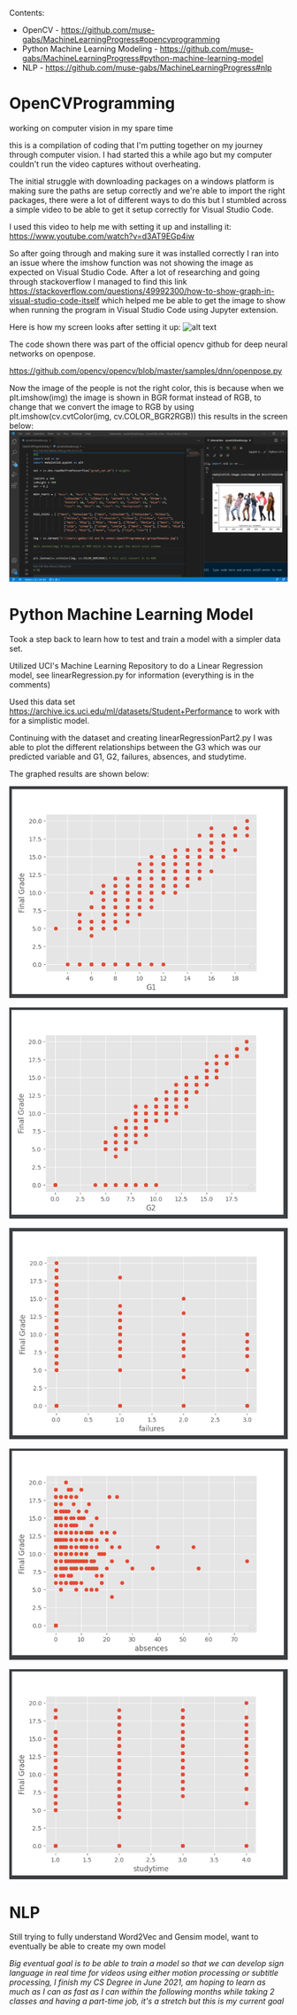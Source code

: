 Contents:
* OpenCV - https://github.com/muse-gabs/MachineLearningProgress#opencvprogramming
* Python Machine Learning Modeling - https://github.com/muse-gabs/MachineLearningProgress#python-machine-learning-model
* NLP - https://github.com/muse-gabs/MachineLearningProgress#nlp

# OpenCVProgramming
working on computer vision in my spare time

this is a compilation of coding that I'm putting together on my journey through computer vision. I had started this a while ago but my computer couldn't run the video captures without overheating. 

The initial struggle with downloading packages on a windows platform is making sure the paths are setup correctly and we're able to import the right packages, there were a lot of different ways to do this but I stumbled across a simple video to be able to get it setup correctly for Visual Studio Code. 

I used this video to help me with setting it up and installing it:
https://www.youtube.com/watch?v=d3AT9EGp4iw

So after going through and making sure it was installed correctly I ran into an issue where the imshow function was not showing the image as expected on Visual Studio Code. After a lot of researching and going through stackoverflow I managed to find this link https://stackoverflow.com/questions/49992300/how-to-show-graph-in-visual-studio-code-itself
which helped me be able to get the image to show when running the program in Visual Studio Code using Jupyter extension.

Here is how my screen looks after setting it up: 
![alt text](https://github.com/muse-gabs/OpenCVProgramming/blob/main/getting%20image%20to%20show%20in%20visual%20studio%20code.png?raw=true)

The code shown there was part of the official opencv github for deep neural networks on openpose.

https://github.com/opencv/opencv/blob/master/samples/dnn/openpose.py

Now the image of the people is not the right color, this is because when we plt.imshow(img) the image is shown in BGR format instead of RGB, to change that we convert the image to RGB by using plt.imshow(cv.cvtColor(img, cv.COLOR_BGR2RGB)) this results in the screen below:
![alt text](https://github.com/muse-gabs/MachineLearningProgress/blob/main/change%20image%20to%20RGB.png)

# Python Machine Learning Model

Took a step back to learn how to test and train a model with a simpler data set.

Utilized UCI's Machine Learning Repository to do a Linear Regression model, see linearRegression.py for information (everything is in the comments)

Used this data set https://archive.ics.uci.edu/ml/datasets/Student+Performance to work with for a simplistic model. 

Continuing with the dataset and creating linearRegressionPart2.py I was able to plot the different relationships between the G3 which was our predicted variable and G1, G2, failures, absences, and studytime. 

The graphed results are shown below:

![alt text](https://github.com/muse-gabs/MachineLearningProgress/blob/main/G1Chart.png)

![alt text](https://github.com/muse-gabs/MachineLearningProgress/blob/main/G2Chart.png)

![alt text](https://github.com/muse-gabs/MachineLearningProgress/blob/main/failureChart.png)

![alt text](https://github.com/muse-gabs/MachineLearningProgress/blob/main/absencesChart.png)

![alt text](https://github.com/muse-gabs/MachineLearningProgress/blob/main/studytimeChart.png)

# NLP 

Still trying to fully understand Word2Vec and Gensim model, want to eventually be able to create my own model

*Big eventual goal is to be able to train a model so that we can develop sign language in real time for videos using either motion processing or subtitle processing, I finish my CS Degree in June 2021, am hoping to learn as much as I can as fast as I can within the following months while taking 2 classes and having a part-time job, it's a stretch but this is my current goal*
